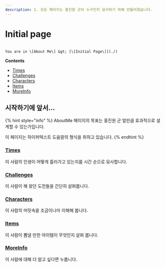 ```yaml
---
description: 1. 모든 페이지는 홍진원 군이 누구인지 묘사하기 위해 만들어졌습니다.
---
```


# Initial page

                                                                                                                            You are in \[About Me\] &gt; [\[Initial Page\]](./)

**Contents**

* [Times](mytimes.md)
* [Challenges](myhobbies.md)
* [Characters](mycharacters/)
* [Items](myitems/)
* [MoreInfo](moreinfo.md)

## 시작하기에 앞서...

{% hint style="info" %}
AboutMe 페이지의 목표는 홍진원 군 얼만큼 효과적으로 설계할 수 있는가입니다.

이 페이지는 하이퍼텍스트 도움말의 형식을 취하고 있습니다. 
{% endhint %}

### [Times](mytimes.md)

이 사람의 인생이 어떻게 흘러가고 있는지를 시간 순으로 묘사합니다.



### [Challenges](myhobbies.md)

이 사람이 해 왔던 도전들을 간단히 살펴봅니다. 



### [Characters](mycharacters/)

이 사람의 머릿속을 조금이나마 이해해 봅니다.



### [Items](myitems/)

이 사람이 뽐낼 만한 아이템이 무엇인지 살펴 봅니다.



### [MoreInfo](moreinfo.md)

이 사람에 대해 더 알고 싶다면 누릅니다.








